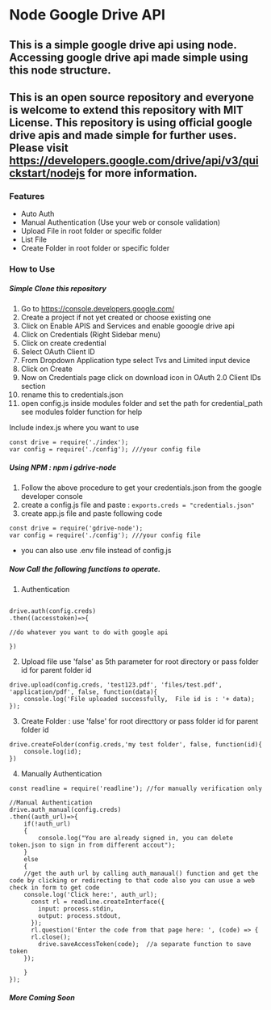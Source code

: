 # Node Google Drive API 
## This is a simple google drive api using node. Accessing google drive api made simple using this node structure. 

## This is an open source repository and everyone is welcome to extend this repository with MIT License. This repository is using official google drive apis and made simple for further uses. Please visit https://developers.google.com/drive/api/v3/quickstart/nodejs for more information. 

### Features 
* Auto Auth 
* Manual Authentication (Use your web or console validation)
* Upload File in root folder or specific folder 
* List File 
* Create Folder in root folder or specific folder 

### How to Use 
##### Simple Clone this repository 

1. Go to https://console.developers.google.com/
2. Create a project if not yet created or choose existing one 
3. Click on Enable APIS and Services and enable gooogle drive api 
4. Click on Credentials (Right Sidebar menu)
5. Click on create credential
6. Select OAuth Client ID 
7. From Dropdown Application type select Tvs and Limited input device 
8. Click on Create
9. Now on Credentials page click on download icon in OAuth 2.0 Client IDs section
10. rename this to credentials.json 
11. open config.js inside modules folder and set the path for credential_path see modules folder function for help

 Include index.js where you want to use
```
const drive = require('./index'); 
var config = require('./config'); ///your config file
```

##### Using NPM : npm i gdrive-node

1. Follow the above procedure to get your credentials.json from the google developer console
2. create a config.js file and paste : ```exports.creds = "credentials.json"```
3. create app.js file and paste following code 


```
const drive = require('gdrive-node'); 
var config = require('./config'); ///your config file
```
- you can also use .env file instead of config.js

##### Now Call the following functions to operate. 

1. Authentication 

```

drive.auth(config.creds)
.then((accesstoken)=>{

//do whatever you want to do with google api

})

````

2. Upload file  use 'false' as 5th parameter for root directory or pass folder id for parent folder id

```
drive.upload(config.creds, 'test123.pdf', 'files/test.pdf', 'application/pdf', false, function(data){
	console.log('File uploaded successfully,  File id is : '+ data);
}); 

```

3. Create Folder : use 'false' for root directtory or pass folder id for parent folder id

```
drive.createFolder(config.creds,'my test folder', false, function(id){
	console.log(id);
})

```

4. Manually Authentication 

```
const readline = require('readline'); //for manually verification only

//Manual Authentication 
drive.auth_manual(config.creds)
.then((auth_url)=>{
	if(!auth_url)
	{
		console.log("You are already signed in, you can delete token.json to sign in from different accout");
	}
	else
	{
	//get the auth url by calling auth_manaual() function and get the code by clicking or redirecting to that code also you can usue a web check in form to get code 
	console.log('Click here:', auth_url);
	  const rl = readline.createInterface({
	    input: process.stdin,
	    output: process.stdout,
	  });
	  rl.question('Enter the code from that page here: ', (code) => {
	  rl.close();
	  	drive.saveAccessToken(code);  //a separate function to save token 
	});

	}
});

```



##### More Coming Soon
